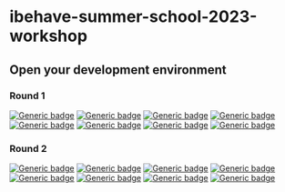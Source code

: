 # ibehave-summer-school-2023-workshop

## Open your development environment

### Round 1

[![Generic badge](https://img.shields.io/badge/Team1-5BA100.svg)](https://gitpod.io/#https://github.com/ibehave-ibots/ibehave-summer-school-2023-workshop/tree/round1)
[![Generic badge](https://img.shields.io/badge/Team2-5BA100.svg)](linktobranch)
[![Generic badge](https://img.shields.io/badge/Team3-5BA100.svg)](linktobranch)
[![Generic badge](https://img.shields.io/badge/Team4-5BA100.svg)](linktobranch)
[![Generic badge](https://img.shields.io/badge/Team5-5BA100.svg)](linktobranch)
[![Generic badge](https://img.shields.io/badge/Team6-5BA100.svg)](linktobranch)
[![Generic badge](https://img.shields.io/badge/Team7-5BA100.svg)](linktobranch)
[![Generic badge](https://img.shields.io/badge/Team8-5BA100.svg)](linktobranch)

### Round 2

[![Generic badge](https://img.shields.io/badge/Team1-CC0066.svg)](https://gitpod.io/#https://github.com/ibehave-ibots/ibehave-summer-school-2023-workshop/tree/round2)
[![Generic badge](https://img.shields.io/badge/Team2-CC0066.svg)](linktobranch)
[![Generic badge](https://img.shields.io/badge/Team3-CC0066.svg)](linktobranch)
[![Generic badge](https://img.shields.io/badge/Team4-CC0066.svg)](linktobranch)
[![Generic badge](https://img.shields.io/badge/Team5-CC0066.svg)](linktobranch)
[![Generic badge](https://img.shields.io/badge/Team6-CC0066.svg)](linktobranch)
[![Generic badge](https://img.shields.io/badge/Team7-CC0066.svg)](linktobranch)
[![Generic badge](https://img.shields.io/badge/Team8-CC0066.svg)](linktobranch)
